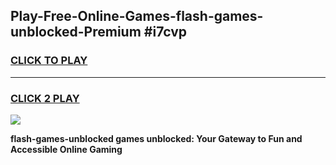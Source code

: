 
## Play-Free-Online-Games-flash-games-unblocked-Premium #i7cvp
<h3>
<a href="https://premium.freeplayer.one?title=flash-games-unblocked&ref=8M">CLICK TO PLAY</a></h3>
<hr>

<h3>
<a href="https://premium.freeplayer.one?title=flash-games-unblocked&ref=8M">CLICK 2 PLAY</a>
  
</h3>

<a href="https://premium.freeplayer.one?title=flash-games-unblocked&ref=8M"><img src="https://clearcache.store/games.png"></a>


**flash-games-unblocked games unblocked: Your Gateway to Fun and Accessible Online Gaming**
